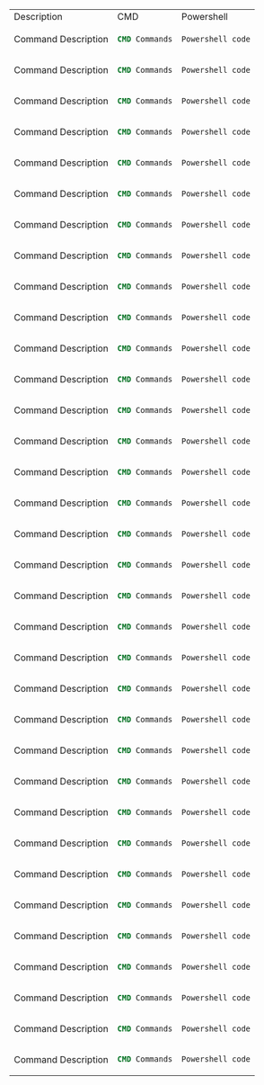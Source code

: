 

<table>
<tr>
<td> Description </td> <td> CMD </td> <td> Powershell </td>
</tr>

<tr> <copy from here>
<td> Command Description </td>
<td>

```cmd
CMD Commands
```

<td>

```Powershell
Powershell code
```

</td>
</tr> <copy from here>

<tr> <copy from here>
<td> Command Description </td>
<td>

```cmd
CMD Commands
```

<td>

```Powershell
Powershell code
```

</td>
</tr> <copy from here>

<tr> <copy from here>
<td> Command Description </td>
<td>

```cmd
CMD Commands
```

<td>

```Powershell
Powershell code
```

</td>
</tr> <copy from here>

<tr> <copy from here>
<td> Command Description </td>
<td>

```cmd
CMD Commands
```

<td>

```Powershell
Powershell code
```

</td>
</tr> <copy from here>

<tr> <copy from here>
<td> Command Description </td>
<td>

```cmd
CMD Commands
```

<td>

```Powershell
Powershell code
```

</td>
</tr> <copy from here>

<tr> <copy from here>
<td> Command Description </td>
<td>

```cmd
CMD Commands
```

<td>

```Powershell
Powershell code
```

</td>
</tr> <copy from here>

<tr> <copy from here>
<td> Command Description </td>
<td>

```cmd
CMD Commands
```

<td>

```Powershell
Powershell code
```

</td>
</tr> <copy from here>

<tr> <copy from here>
<td> Command Description </td>
<td>

```cmd
CMD Commands
```

<td>

```Powershell
Powershell code
```

</td>
</tr> <copy from here>

<tr> <copy from here>
<td> Command Description </td>
<td>

```cmd
CMD Commands
```

<td>

```Powershell
Powershell code
```

</td>
</tr> <copy from here>

<tr> <copy from here>
<td> Command Description </td>
<td>

```cmd
CMD Commands
```

<td>

```Powershell
Powershell code
```

</td>
</tr> <copy from here>

<tr> <copy from here>
<td> Command Description </td>
<td>

```cmd
CMD Commands
```

<td>

```Powershell
Powershell code
```

</td>
</tr> <copy from here>

<tr> <copy from here>
<td> Command Description </td>
<td>

```cmd
CMD Commands
```

<td>

```Powershell
Powershell code
```

</td>
</tr> <copy from here>

<tr> <copy from here>
<td> Command Description </td>
<td>

```cmd
CMD Commands
```

<td>

```Powershell
Powershell code
```

</td>
</tr> <copy from here>

<tr> <copy from here>
<td> Command Description </td>
<td>

```cmd
CMD Commands
```

<td>

```Powershell
Powershell code
```

</td>
</tr> <copy from here>

<tr> <copy from here>
<td> Command Description </td>
<td>

```cmd
CMD Commands
```

<td>

```Powershell
Powershell code
```

</td>
</tr> <copy from here>

<tr> <copy from here>
<td> Command Description </td>
<td>

```cmd
CMD Commands
```

<td>

```Powershell
Powershell code
```

</td>
</tr> <copy from here>

<tr> <copy from here>
<td> Command Description </td>
<td>

```cmd
CMD Commands
```

<td>

```Powershell
Powershell code
```

</td>
</tr> <copy from here>

<tr> <copy from here>
<td> Command Description </td>
<td>

```cmd
CMD Commands
```

<td>

```Powershell
Powershell code
```

</td>
</tr> <copy from here>

<tr> <copy from here>
<td> Command Description </td>
<td>

```cmd
CMD Commands
```

<td>

```Powershell
Powershell code
```

</td>
</tr> <copy from here>

<tr> <copy from here>
<td> Command Description </td>
<td>

```cmd
CMD Commands
```

<td>

```Powershell
Powershell code
```

</td>
</tr> <copy from here>

<tr> <copy from here>
<td> Command Description </td>
<td>

```cmd
CMD Commands
```

<td>

```Powershell
Powershell code
```

</td>
</tr> <copy from here>

<tr> <copy from here>
<td> Command Description </td>
<td>

```cmd
CMD Commands
```

<td>

```Powershell
Powershell code
```

</td>
</tr> <copy from here>

<tr> <copy from here>
<td> Command Description </td>
<td>

```cmd
CMD Commands
```

<td>

```Powershell
Powershell code
```

</td>
</tr> <copy from here>

<tr> <copy from here>
<td> Command Description </td>
<td>

```cmd
CMD Commands
```

<td>

```Powershell
Powershell code
```

</td>
</tr> <copy from here>

<tr> <copy from here>
<td> Command Description </td>
<td>

```cmd
CMD Commands
```

<td>

```Powershell
Powershell code
```

</td>
</tr> <copy from here>

<tr> <copy from here>
<td> Command Description </td>
<td>

```cmd
CMD Commands
```

<td>

```Powershell
Powershell code
```

</td>
</tr> <copy from here>

<tr> <copy from here>
<td> Command Description </td>
<td>

```cmd
CMD Commands
```

<td>

```Powershell
Powershell code
```

</td>
</tr> <copy from here>

<tr> <copy from here>
<td> Command Description </td>
<td>

```cmd
CMD Commands
```

<td>

```Powershell
Powershell code
```

</td>
</tr> <copy from here>

<tr> <copy from here>
<td> Command Description </td>
<td>

```cmd
CMD Commands
```

<td>

```Powershell
Powershell code
```

</td>
</tr> <copy from here>

<tr> <copy from here>
<td> Command Description </td>
<td>

```cmd
CMD Commands
```

<td>

```Powershell
Powershell code
```

</td>
</tr> <copy from here>

<tr> <copy from here>
<td> Command Description </td>
<td>

```cmd
CMD Commands
```

<td>

```Powershell
Powershell code
```

</td>
</tr> <copy from here>

<tr> <copy from here>
<td> Command Description </td>
<td>

```cmd
CMD Commands
```

<td>

```Powershell
Powershell code
```

</td>
</tr> <copy from here>

<tr> <copy from here>
<td> Command Description </td>
<td>

```cmd
CMD Commands
```

<td>

```Powershell
Powershell code
```

</td>
</tr> <copy from here>

<tr> <copy from here>
<td> Command Description </td>
<td>

```cmd
CMD Commands
```

<td>

```Powershell
Powershell code
```

</td>
</tr> <copy from here>

</table>